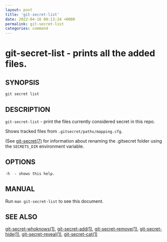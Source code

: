 ```yaml
---
layout: post
title: 'git-secret-list'
date: 2022-04-16 00:13:24 +0000
permalink: git-secret-list
categories: command
---
```

git-secret-list - prints all the added files.
=============================================

## SYNOPSIS

    git secret list


## DESCRIPTION
`git-secret-list` - print the files currently considered secret in this repo.

Shows tracked files from `.gitsecret/paths/mapping.cfg`.

(See [git-secret(7)](https://git-secret.io/git-secret) for information about renaming the .gitsecret
folder using the `SECRETS_DIR` environment variable.


## OPTIONS

    -h  - shows this help.


## MANUAL

Run `man git-secret-list` to see this document.


## SEE ALSO

[git-secret-whoknows(1)](https://git-secret.io/git-secret-whoknows), [git-secret-add(1)](https://git-secret.io/git-secret-add),
[git-secret-remove(1)](https://git-secret.io/git-secret-remove), [git-secret-hide(1)](https://git-secret.io/git-secret-hide),
[git-secret-reveal(1)](https://git-secret.io/git-secret-reveal), [git-secret-cat(1)](https://git-secret.io/git-secret-cat)
